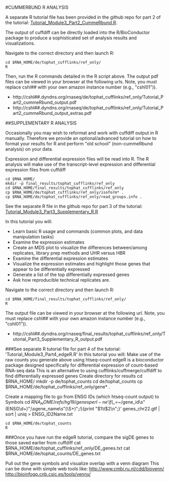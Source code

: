 #CUMMERBUND R ANALYSIS

A separate R tutorial file has been provided in the github repo for part 2 of the tutorial: [Tutorial_Module3_Part2_CummeRbund.R](https://github.com/griffithlab/rnaseq_tutorial/blob/master/Rscripts/Tutorial_Module3_Part2_cummeRbund.R). 

The output of cuffdiff can be directly loaded into the R/BioConductor package to produce a sophisticated set of analysis results and visualizations. 

Navigate to the correct directory and then launch R:

	cd $RNA_HOME/de/tophat_cufflinks/ref_only/
	R
	
Then, run the R commands detailed in the R script above. The output pdf files can be viewed in your browser at the following urls. Note, you must replace cshl## with your own amazon instance number (e.g., "cshl01")).

* http://cshl##.dyndns.org/rnaseq/de/tophat_cufflinks/ref_only/Tutorial_Part2_cummeRbund_output.pdf
* http://cshl##.dyndns.org/rnaseq/de/tophat_cufflinks/ref_only/Tutorial_Part2_cummeRbund_output_extras.pdf
	
##SUPPLEMENTARY R ANALYSIS 

Occasionally you may wish to reformat and work with cuffdiff output in R manually. Therefore we provide an optional/advanced tutorial on how to format your results for R and perform "old school" (non-cummeRbund analysis) on your data.

Expression and differential expression files will be read into R. The R analysis will make use of the transcript-level expression and differential expression files from cuffdiff

	cd $RNA_HOME/
	mkdir -p final_results/tophat_cufflinks/ref_only
	cd $RNA_HOME/final_results/tophat_cufflinks/ref_only
	cp $RNA_HOME/de/tophat_cufflinks/ref_only/isoform* .
	cp $RNA_HOME/de/tophat_cufflinks/ref_only/read_groups.info .
	
See the separate R file in the github repo for part 3 of the tutorial: [Tutorial_Module3_Part3_Supplementary_R.R](https://github.com/griffithlab/rnaseq_tutorial/blob/master/Rscripts/Tutorial_Module3_Part3_Supplementary_R.R)

In this tutorial you will:

* Learn basic R usage and commands (common plots, and data manipulation tasks)
* Examine the expression estimates
* Create an MDS plot to visualize the differences between/among replicates, library prep methods and UHR versus HBR
* Examine the differential expression estimates
* Visualize the expression estimates and highlight those genes that appear to be differentially expressed
* Generate a list of the top differentially expressed genes
* Ask how reproducible technical replicates are.

Navigate to the correct directory and then launch R:

	cd $RNA_HOME/final_results/tophat_cufflinks/ref_only/
	R
	
The output file can be viewed in your browser at the following url. Note, you must replace cshl## with your own amazon instance number (e.g., "cshl01")).
* http://cshl##.dyndns.org/rnaseq/final_results/tophat_cufflinks/ref_only/Tutorial_Part3_Supplementary_R_output.pdf
		
###See separate R tutorial file for part 4 of the tutorial: 'Tutorial_Module3_Part4_edgeR.R'
In this tutorial you will:
Make use of the raw counts you generate above using htseq-count
edgeR is a bioconductor package designed specifically for differential expression of count-based RNA-seq data
This is an alternative to using cufflinks/cuffmerge/cuffdiff to find differentially expressed genes
Create directory for results
	cd $RNA_HOME/
	mkdir -p de/tophat_counts
	cd de/tophat_counts
	cp $RNA_HOME/de/tophat_cufflinks/ref_only/gene* .
	
Create a mapping file to go from ENSG IDs (which htseq-count output) to Symbols
	cd $RNA_HOME/refs/hg19/genes
	perl -ne 'if ($_=~/gene_id\s\"(ENSG\d+)\"\;\sgene_name\s\"(\S+)\"\;/){print "$1\t$2\n";}' genes_chr22.gtf | sort | uniq > ENSG_ID2Name.txt
	
	cd $RNA_HOME/de/tophat_counts
	R
	
###Once you have run the edgeR tutorial, compare the sigDE genes to those saved earlier from cuffdiff
	cat $RNA_HOME/de/tophat_cufflinks/ref_only/DE_genes.txt
	cat $RNA_HOME/de/tophat_counts/DE_genes.txt
	
Pull out the gene symbols and visualize overlap with a venn diagram
This can be done with simple web tools like:
http://www.cmbi.ru.nl/cdd/biovenn/
http://bioinfogp.cnb.csic.es/tools/venny/
	
	
	